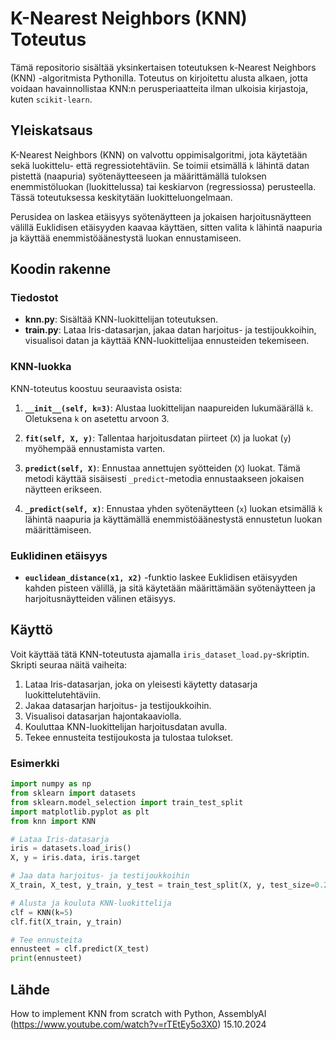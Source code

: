 # K-Nearest Neighbors (KNN) Toteutus

Tämä repositorio sisältää yksinkertaisen toteutuksen k-Nearest Neighbors (KNN) -algoritmista Pythonilla. Toteutus on kirjoitettu alusta alkaen, jotta voidaan havainnollistaa KNN:n perusperiaatteita ilman ulkoisia kirjastoja, kuten `scikit-learn`.

## Yleiskatsaus

K-Nearest Neighbors (KNN) on valvottu oppimisalgoritmi, jota käytetään sekä luokittelu- että regressiotehtäviin. Se toimii etsimällä `k` lähintä datan pistettä (naapuria) syötenäytteeseen ja määrittämällä tuloksen enemmistöluokan (luokittelussa) tai keskiarvon (regressiossa) perusteella. Tässä toteutuksessa keskitytään luokitteluongelmaan.

Perusidea on laskea etäisyys syötenäytteen ja jokaisen harjoitusnäytteen välillä Euklidisen etäisyyden kaavaa käyttäen, sitten valita `k` lähintä naapuria ja käyttää enemmistöäänestystä luokan ennustamiseen.

## Koodin rakenne

### Tiedostot
- **knn.py**: Sisältää KNN-luokittelijan toteutuksen.
- **train.py**: Lataa Iris-datasarjan, jakaa datan harjoitus- ja testijoukkoihin, visualisoi datan ja käyttää KNN-luokittelijaa ennusteiden tekemiseen.

### KNN-luokka
KNN-toteutus koostuu seuraavista osista:

1. **`__init__(self, k=3)`**: Alustaa luokittelijan naapureiden lukumäärällä `k`. Oletuksena `k` on asetettu arvoon 3.

2. **`fit(self, X, y)`**: Tallentaa harjoitusdatan piirteet (`X`) ja luokat (`y`) myöhempää ennustamista varten.

3. **`predict(self, X)`**: Ennustaa annettujen syötteiden (`X`) luokat. Tämä metodi käyttää sisäisesti `_predict`-metodia ennustaakseen jokaisen näytteen erikseen.

4. **`_predict(self, x)`**: Ennustaa yhden syötenäytteen (`x`) luokan etsimällä `k` lähintä naapuria ja käyttämällä enemmistöäänestystä ennustetun luokan määrittämiseen.

### Euklidinen etäisyys
- **`euclidean_distance(x1, x2)`** -funktio laskee Euklidisen etäisyyden kahden pisteen välillä, ja sitä käytetään määrittämään syötenäytteen ja harjoitusnäytteiden välinen etäisyys.

## Käyttö

Voit käyttää tätä KNN-toteutusta ajamalla `iris_dataset_load.py`-skriptin. Skripti seuraa näitä vaiheita:

1. Lataa Iris-datasarjan, joka on yleisesti käytetty datasarja luokittelutehtäviin.
2. Jakaa datasarjan harjoitus- ja testijoukkoihin.
3. Visualisoi datasarjan hajontakaaviolla.
4. Kouluttaa KNN-luokittelijan harjoitusdatan avulla.
5. Tekee ennusteita testijoukosta ja tulostaa tulokset.

### Esimerkki
```python
import numpy as np
from sklearn import datasets
from sklearn.model_selection import train_test_split
import matplotlib.pyplot as plt
from knn import KNN

# Lataa Iris-datasarja
iris = datasets.load_iris()
X, y = iris.data, iris.target

# Jaa data harjoitus- ja testijoukkoihin
X_train, X_test, y_train, y_test = train_test_split(X, y, test_size=0.2, random_state=1234)

# Alusta ja kouluta KNN-luokittelija
clf = KNN(k=5)
clf.fit(X_train, y_train)

# Tee ennusteita
ennusteet = clf.predict(X_test)
print(ennusteet)
```

## Lähde
How to implement KNN from scratch with Python, AssemblyAI (https://www.youtube.com/watch?v=rTEtEy5o3X0) 15.10.2024
